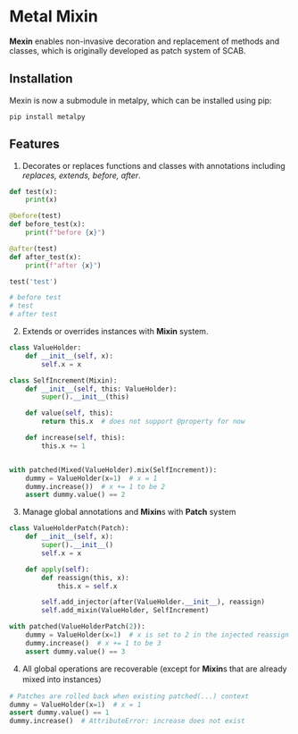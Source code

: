 Metal Mixin
===========================

**Mexin** enables non-invasive decoration and replacement of methods and classes,
which is originally developed as patch system of SCAB. 

Installation
------------
Mexin is now a submodule in metalpy, which can be installed using pip:

```console
pip install metalpy
```

Features
--------
1. Decorates or replaces functions and classes with annotations including _replaces, extends, before, after_.
```python
def test(x):
    print(x)

@before(test)
def before_test(x):
    print(f"before {x}")

@after(test)
def after_test(x):
    print(f"after {x}")

test('test')

# before test
# test
# after test
```

2. Extends or overrides instances with **Mixin** system.
```python
class ValueHolder:
    def __init__(self, x):
        self.x = x

class SelfIncrement(Mixin):
    def __init__(self, this: ValueHolder):
        super().__init__(this)

    def value(self, this):
        return this.x  # does not support @property for now

    def increase(self, this):
        this.x += 1


with patched(Mixed(ValueHolder).mix(SelfIncrement)):
    dummy = ValueHolder(x=1)  # x = 1
    dummy.increase())  # x += 1 to be 2
    assert dummy.value() == 2
```

3. Manage global annotations and **Mixin**s with **Patch** system
```python
class ValueHolderPatch(Patch):
    def __init__(self, x):
        super().__init__()
        self.x = x

    def apply(self):
        def reassign(this, x):
            this.x = self.x

        self.add_injector(after(ValueHolder.__init__), reassign)
        self.add_mixin(ValueHolder, SelfIncrement)

with patched(ValueHolderPatch(2)):
    dummy = ValueHolder(x=1)  # x is set to 2 in the injected reassign function
    dummy.increase()  # x += 1 to be 3
    assert dummy.value() == 3
```

4. All global operations are recoverable (except for **Mixin**s that are already mixed into instances）
```python
# Patches are rolled back when existing patched(...) context
dummy = ValueHolder(x=1)  # x = 1
assert dummy.value() == 1
dummy.increase()  # AttributeError: increase does not exist
```